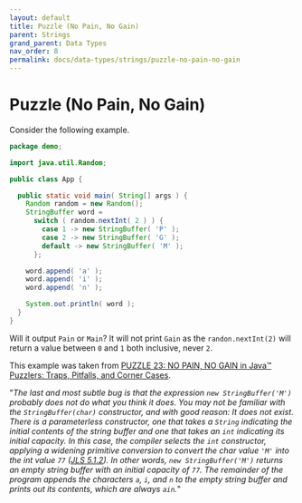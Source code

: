```yaml
---
layout: default
title: Puzzle (No Pain, No Gain)
parent: Strings
grand_parent: Data Types
nav_order: 8
permalink: docs/data-types/strings/puzzle-no-pain-no-gain
---
```


# Puzzle (No Pain, No Gain)

Consider the following example.

```java
package demo;

import java.util.Random;

public class App {

  public static void main( String[] args ) {
    Random random = new Random();
    StringBuffer word =
      switch ( random.nextInt( 2 ) ) {
        case 1 -> new StringBuffer( 'P' );
        case 2 -> new StringBuffer( 'G' );
        default -> new StringBuffer( 'M' );
      };

    word.append( 'a' );
    word.append( 'i' );
    word.append( 'n' );

    System.out.println( word );
  }
}
```

Will it output `Pain` or `Main`?  It will not print `Gain` as the `randon.nextInt(2)` will return a value between `0` and `1` both inclusive, never `2`.

This example was taken from [PUZZLE 23: NO PAIN, NO GAIN in Java™ Puzzlers: Traps, Pitfalls, and Corner Cases](https://learning.oreilly.com/library/view/javatm-puzzlers-traps/032133678X/ch03.html).

"_The last and most subtle bug is that the expression `new StringBuffer('M')` probably does not do what you think it does.  You may not be familiar with the `StringBuffer(char)` constructor, and with good reason: It does not exist.  There is a parameterless constructor, one that takes a `String` indicating the initial contents of the string buffer and one that takes an `int` indicating its initial capacity.  In this case, the compiler selects the `int` constructor, applying a widening primitive conversion to convert the char value `'M'` into the int value `77` ([JLS 5.1.2](https://docs.oracle.com/javase/specs/jls/se14/html/jls-5.html#jls-5.1.2)).  In other words, `new StringBuffer('M')` returns an empty string buffer with an initial capacity of `77`.  The remainder of the program appends the characters `a`, `i`, and `n` to the empty string buffer and prints out its contents, which are always `ain`._"
